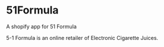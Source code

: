 # 51Formula
A shopify app for 51 Formula

5-1 Formula is an online retailer of Electronic Cigarette Juices. 

